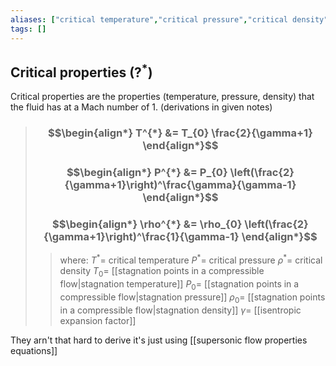 ```yaml
---
aliases: ["critical temperature","critical pressure","critical density"]
tags: []
---
```


## Critical properties ($?^{*}$)
Critical properties are the properties (temperature, pressure, density) that the fluid has at a Mach number of 1. (derivations in given notes)

> ### $$\begin{align*} T^{*} &= T_{0} \frac{2}{\gamma+1}  \end{align*}$$
> ### $$\begin{align*} P^{*} &= P_{0} \left(\frac{2}{\gamma+1}\right)^\frac{\gamma}{\gamma-1}  \end{align*}$$
> ### $$\begin{align*} \rho^{*} &= \rho_{0} \left(\frac{2}{\gamma+1}\right)^\frac{1}{\gamma-1}  \end{align*}$$
>> where:
>> $T^{*}=$ critical temperature
>> $P^{*}=$ critical pressure
>> $\rho^{*}=$ critical density
>> $T_0=$ [[stagnation points in a compressible flow|stagnation temperature]]
>> $P_0=$ [[stagnation points in a compressible flow|stagnation pressure]]
>> $\rho_0=$ [[stagnation points in a compressible flow|stagnation density]]
>> $\gamma=$ [[isentropic expansion factor]]

They arn't that hard to derive it's just using [[supersonic flow properties equations]]